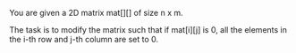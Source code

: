 You are given a 2D matrix mat[][] of size n x m. 

The task is to modify the matrix such that if mat[i][j] is 0, all the elements in the i-th row and j-th column are set to 0.
